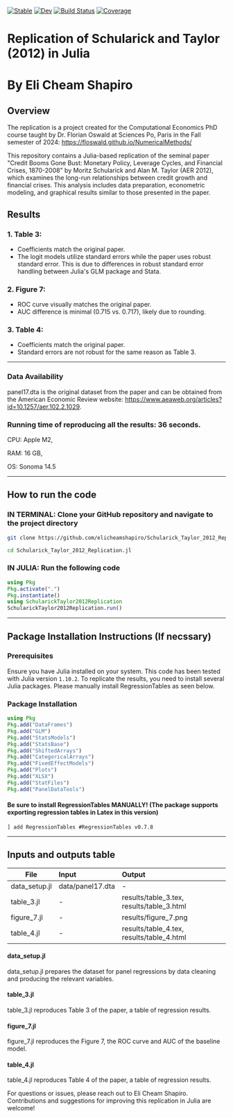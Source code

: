 [![Stable](https://img.shields.io/badge/docs-stable-blue.svg)](https://elicheamshapiro.github.io/Schularick_Taylor_2012_Replication.jl/stable/)
[![Dev](https://img.shields.io/badge/docs-dev-blue.svg)](https://elicheamshapiro.github.io/Schularick_Taylor_2012_Replication.jl/dev/)
[![Build Status](https://github.com/elicheamshapiro/Schularick_Taylor_2012_Replication.jl/actions/workflows/CI.yml/badge.svg?branch=main)](https://github.com/elicheamshapiro/Schularick_Taylor_2012_Replication.jl/actions/workflows/CI.yml?query=branch%3Amain)
[![Coverage](https://codecov.io/gh/elicheamshapiro/Schularick_Taylor_2012_Replication.jl/branch/main/graph/badge.svg)](https://codecov.io/gh/elicheamshapiro/Schularick_Taylor_2012_Replication.jl)

# Replication of Schularick and Taylor (2012) in Julia
# By Eli Cheam Shapiro

## Overview
The replication is a project created for the Computational Economics PhD course taught by Dr. Florian Oswald at Sciences Po, Paris in the Fall semester of 2024: https://floswald.github.io/NumericalMethods/

This repository contains a Julia-based replication of the seminal paper "Credit Booms Gone Bust: Monetary Policy, Leverage Cycles, and Financial Crises, 1870-2008" by Moritz Schularick and Alan M. Taylor (AER 2012), which examines the long-run relationships between credit growth and financial crises. This analysis includes data preparation, econometric modeling, and graphical results similar to those presented in the paper. 

## Results
### 1. Table 3: 
   - Coefficients match the original paper.
   - The logit models utilize standard errors while the paper uses robust standard error. This is due to differences in robust standard error handling between Julia's GLM package and Stata.

### 2. Figure 7: 
   - ROC curve visually matches the original paper.
   - AUC difference is minimal (0.715 vs. 0.717), likely due to rounding.

### 3. Table 4: 
   - Coefficients match the original paper.
   - Standard errors are not robust for the same reason as Table 3.

---

### Data Availability
panel17.dta is the original dataset from the paper and can be obtained from the American Economic Review website: https://www.aeaweb.org/articles?id=10.1257/aer.102.2.1029.

### Running time of reproducing all the results: 36 seconds.

CPU: Apple M2,

RAM: 16 GB,

OS: Sonoma 14.5

---
## How to run the code
### IN TERMINAL: Clone your GitHub repository and navigate to the project directory
```bash
git clone https://github.com/elicheamshapiro/Schularick_Taylor_2012_Replication.jl

cd Schularick_Taylor_2012_Replication.jl
```

### IN JULIA: Run the following code
```julia
using Pkg
Pkg.activate(".")
Pkg.instantiate()
using SchularickTaylor2012Replication
SchularickTaylor2012Replication.run()
```
---

## Package Installation Instructions (If necssary)

### Prerequisites
Ensure you have Julia installed on your system. This code has been tested with Julia version `1.10.2`. To replicate the results, you need to install several Julia packages. Please manually install RegressionTables as seen below.

### Package Installation

```julia
using Pkg
Pkg.add("DataFrames")
Pkg.add("GLM")
Pkg.add("StatsModels")
Pkg.add("StatsBase")
Pkg.add("ShiftedArrays")
Pkg.add("CategoricalArrays")
Pkg.add("FixedEffectModels")
Pkg.add("Plots")
Pkg.add("XLSX")
Pkg.add("StatFiles")
Pkg.add("PanelDataTools")
```

#### Be sure to install RegressionTables MANUALLY! (The package supports exporting regression tables in Latex in this version)
```
] add RegressionTables #RegressionTables v0.7.8
```
---

## Inputs and outputs table
| File       | Input                  | Output                 |
|------------|:----------------------|:----------------------|
| data\_setup.jl | data/panel17.dta | - |
| table\_3.jl | - | results/table_3.tex, results/table_3.html |
| figure\_7.jl | - | results/figure_7.png |
| table\_4.jl | - | results/table_4.tex, results/table_4.html |

#### data\_setup.jl
data\_setup.jl prepares the dataset for panel regressions by data cleaning and producing the relevant variables.

#### table\_3.jl
table\_3.jl reproduces Table 3 of the paper, a table of regression results.

#### figure\_7.jl
figure\_7.jl reproduces the Figure 7, the ROC curve and AUC of the baseline model.

#### table\_4.jl
table\_4.jl reproduces Table 4 of the paper, a table of regression results.

For questions or issues, please reach out to Eli Cheam Shapiro. Contributions and suggestions for improving this replication in Julia are welcome!
